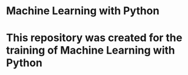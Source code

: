 # Machine Learning with Python
# This repository was created for the training of Machine Learning with Python
